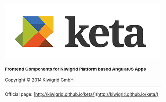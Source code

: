 ![keta](keta.png "keta")

#### Frontend Components for Kiwigrid Platform based AngularJS Apps

Copyright © 2014 Kiwigrid GmbH

---

Official page: [http://kiwigrid.github.io/keta/](http://kiwigrid.github.io/keta/)